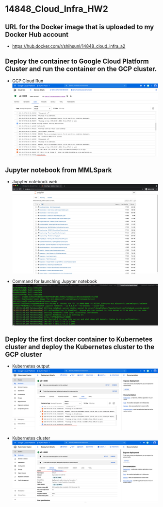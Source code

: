 # 14848_Cloud_Infra_HW2

## URL for the Docker image that is uploaded to my Docker Hub account
- https://hub.docker.com/r/shihsunl/14848_cloud_infra_a2

## 

## Deploy the container to Google Cloud Platform Cluster and run the container on the GCP cluster.
- GCP Cloud Run
![GCP Cloud Run](Docker/screenshot/1-1_Cloud_run.png)

## Jupyter notebook from MMLSpark
- Jupyter notebook web
![Jupyter notebook web](Docker/screenshot/2-1_MMLSpark_JupyterNotebook.png)

- Command for launching Jupyter notebook
![Jupyter notebook command](Docker/screenshot/2-2_Console_JupyterNotebook.png)

## Deploy the first docker container to Kubernetes cluster and deploy the Kubernetes cluster to the GCP cluster
- Kubernetes output
![Kubernetes output](Docker/screenshot/Extra-kubernetes_output.png)

- Kubernetes cluster
![Kubernetes output](Docker/screenshot/Extra-kubernetes_cluster.png)

